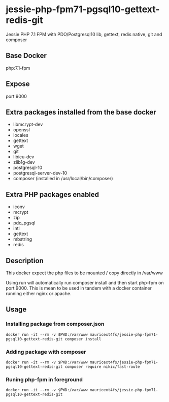 # jessie-php-fpm71-pgsql10-gettext-redis-git
Jessie PHP 7.1 FPM with PDO/Postgresql10 lib, gettext, redis native, git and composer

## Base Docker

php:7.1-fpm

## Expose

port 9000

## Extra packages installed from the base docker

 - libmcrypt-dev
 - openssl
 - locales
 - gettext
 - wget
 - git
 - libicu-dev
 - zlib1g-dev
 - postgresql-10
 - postgresql-server-dev-10
 - composer (installed in /usr/local/bin/composer)

## Extra PHP packages enabled

 - iconv
 - mcrypt
 - zip
 - pdo_pgsql
 - intl
 - gettext
 - mbstring
 - redis

## Description

This docker expect the php files to be mounted / copy  directly in /var/www

Using run will automatically run composer install and then start php-fpm on port 9000.
This is mean to be used in tandem with a docker container running either nginx or apache.

## Usage

### Installing package from composer.json

```shell
docker run -it --rm -v $PWD:/var/www mauricext4fs/jessie-php-fpm71-pgsql10-gettext-redis-git composer install
```

### Adding package with composer

```shell
docker run -it --rm -v $PWD:/var/www mauricext4fs/jessie-php-fpm71-pgsql10-gettext-redis-git composer require nikic/fast-route
```

### Runing php-fpm in foreground

```shell
docker run -it --rm -v $PWD:/var/www mauricext4fs/jessie-php-fpm71-pgsql10-gettext-redis-git
```

